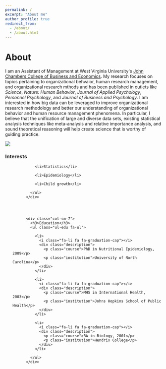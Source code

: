 ```yaml
---
permalink: /
excerpt: "About me"
author_profile: true
redirect_from: 
  - /about/
  - /about.html
---
```

<h1> About </h1>
<p>I am an Assistant of Management at West Virginia University's <a href="https://business.wvu.edu">John Chambers College of Business and Economics</a>. My research focuses on topics pertaining to organizational behvaior, human research management, and organizational research mthods and has been published in outlets like <i>Science</i>, <i>Nature: Human Behavior</i>, <i>Journal of Applied Psychology</i>, <i>Personnel Psychology</i>, and <i>Journal of Business and Psychology</i>. I am interested in how big data can be leveraged to improve organizational research methodology and better our understanding of organizational behavior and human resource management phenomena. In particular, I believe that the unification of large and diverse data sets, existing statistical analysis techniques like meta-analysis and relative importance analysis, and sound theoretical reasoning will help create science that is worthy of guiding practice.</p>

<img src='/images/WVU1.jpg'>

<div class="col-sm-5">
	        <h3>Interests</h3>
	        <ul class="ul-interests">
	          
	          <li>Statistics</li>
	          
	          <li>Epidemiology</li>
	          
	          <li>Child growth</li>
	          
	        </ul>
	      </div>
	      
	

	      
	      <div class="col-sm-7">
	        <h3>Education</h3>
	        <ul class="ul-edu fa-ul">
	          
	          <li>
	            <i class="fa-li fa fa-graduation-cap"></i>
	            <div class="description">
	              <p class="course">PhD in Nutritional Epidemiology, 2009</p>
	              <p class="institution">University of North Carolina</p>
	            </div>
	          </li>
	          
	          <li>
	            <i class="fa-li fa fa-graduation-cap"></i>
	            <div class="description">
	              <p class="course">MHS in International Health, 2003</p>
	              <p class="institution">Johns Hopkins School of Public Health</p>
	            </div>
	          </li>
	          
	          <li>
	            <i class="fa-li fa fa-graduation-cap"></i>
	            <div class="description">
	              <p class="course">BA in Biology, 2001</p>
	              <p class="institution">Hendrix College</p>
	            </div>
	          </li>
	          
	        </ul>
	      </div>


